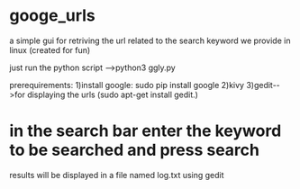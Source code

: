 # googe_urls
a simple gui for retriving the url related to the search keyword we provide in linux (created for fun)

just run the python script 
-->python3 ggly.py

prerequirements:
 1)install google:
   sudo pip install google
 2)kivy 
 3)gedit-->for displaying the urls (sudo apt-get install gedit.)
 
 # in the search bar enter the keyword to be searched and press search 
results will be displayed in a file named log.txt using gedit

